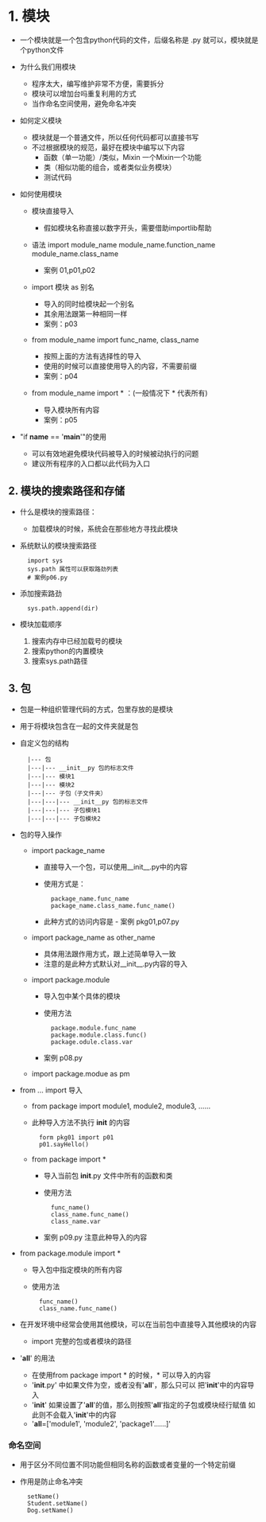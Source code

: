 # 1. 模块
- 一个模块就是一个包含python代码的文件，后缀名称是 .py 就可以，模块就是个python文件
- 为什么我们用模块
    - 程序太大，编写维护非常不方便，需要拆分
    - 模块可以增加台吗重复利用的方式
    - 当作命名空间使用，避免命名冲突
- 如何定义模块
    - 模块就是一个普通文件，所以任何代码都可以直接书写
    - 不过根据模块的规范，最好在模块中编写以下内容
        - 函数（单一功能）/类似，Mixin 一个Mixin一个功能
        - 类（相似功能的组合，或者类似业务模块）
        - 测试代码
        
- 如何使用模块
    - 模块直接导入
        - 假如模块名称直接以数字开头，需要借助importlib帮助
    - 语法
        import module_name
        module_name.function_name
        module_name.class_name
        - 案例 01,p01,p02
    - import 模块 as 别名
        - 导入的同时给模块起一个别名
        - 其余用法跟第一种相同一样
        - 案例：p03
    - from module_name import func_name, class_name
        - 按照上面的方法有选择性的导入
        - 使用的时候可以直接使用导入的内容，不需要前缀
        - 案例：p04
    
    - from module_name import *    ：(一般情况下 * 代表所有)
        - 导入模块所有内容
        - 案例：p05
- "if __name__ == '__main__'"的使用
    - 可以有效地避免模块代码被导入的时候被动执行的问题
    - 建议所有程序的入口都以此代码为入口
    
## 2.  模块的搜索路径和存储
- 什么是模块的搜索路径：
    - 加载模块的时候，系统会在那些地方寻找此模块
- 系统默认的模块搜索路径
        
        import sys
        sys.path 属性可以获取路劲列表
        # 案例p06.py
        
- 添加搜索路劲
        
        sys.path.append(dir)
- 模块加载顺序
    1. 搜索内存中已经加载号的模块
    2. 搜索python的内置模块
    3. 搜索sys.path路径
    
## 3. 包
- 包是一种组织管理代码的方式，包里存放的是模块
- 用于将模块包含在一起的文件夹就是包
- 自定义包的结构

        |--- 包
        |---|--- __init__py 包的标志文件
        |---|--- 模块1
        |---|--- 模块2
        |---|--- 子包（子文件夹）
        |---|---|--- __init__py 包的标志文件
        |---|---|--- 子包模块1
        |---|---|--- 子包模块2
- 包的导入操作
    - import package_name
        - 直接导入一个包，可以使用__init__.py中的内容
        - 使用方式是：
                
                package_name.func_name
                package_name.class_name.func_name()
        - 此种方式的访问内容是  - 案例 pkg01,p07.py
    
    - import package_name as other_name
        - 具体用法跟作用方式，跟上述简单导入一致
        - 注意的是此种方式默认对__init__.py内容的导入
        
    - import package.module
        - 导入包中某个具体的模块
        - 使用方法
        
                package.module.func_name
                package.module.class.func()
                package.odule.class.var
        - 案例 p08.py
    - import package.modue as pm
- from ... import 导入
    - from package import module1, module2, module3, ......
    - 此种导入方法不执行 __init__ 的内容
    
            form pkg01 import p01
            p01.sayHello()
    - from package import * 
        - 导入当前包 __init__.py 文件中所有的函数和类
        - 使用方法
                
                func_name()
                class_name.func_name()
                class_name.var
        - 案例 p09.py 注意此种导入的内容
        
- from package.module import *
    - 导入包中指定模块的所有内容
    - 使用方法
            
            func_name()
            class_name.func_name()
- 在开发环境中经常会使用其他模块，可以在当前包中直接导入其他模块的内容
    - import 完整的包或者模块的路径
    
- '__all__' 的用法
    - 在使用from package import * 的时候，* 可以导入的内容
    - '__init__.py' 中如果文件为空，或者没有'__all__'，那么只可以 把'__init__'中的内容导入
    - '__init__' 如果设置了'__all__'的值，那么则按照'__all__'指定的子包或模块经行赋值
    如此则不会载入'__init__'中的内容 
    - '__all__=['module1', 'module2', 'package1'......]'    


### 命名空间
- 用于区分不同位置不同功能但相同名称的函数或者变量的一个特定前缀
- 作用是防止命名冲突

        setName()
        Student.setName()
        Dog.setName()
             
         